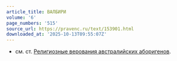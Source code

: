 ```yaml
---
article_title: ВАЛБИРИ
volume: '6'
page_numbers: '515'
source_url: https://pravenc.ru/text/153901.html
downloaded_at: '2025-10-13T09:55:07Z'
---
```


- см. ст. [Религиозные верования австралийских аборигенов](<https://pravenc.ru/text/Религиозные верования австралийских аборигенов.html>).
